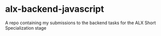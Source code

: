 # alx-backend-javascript
A repo containing my submissions to the backend tasks for the ALX Short Specialization stage
